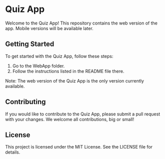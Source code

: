 # Quiz App

Welcome to the Quiz App! This repository contains the web version of the app. Mobile versions will be available later. 

## Getting Started

To get started with the Quiz App, follow these steps:

1. Go to the WebApp folder.
2. Follow the instructions listed in the README file there.

Note: The web version of the Quiz App is the only version currently available. 

## Contributing

If you would like to contribute to the Quiz App, please submit a pull request with your changes. We welcome all contributions, big or small!

## License

This project is licensed under the MIT License. See the LICENSE file for details.
